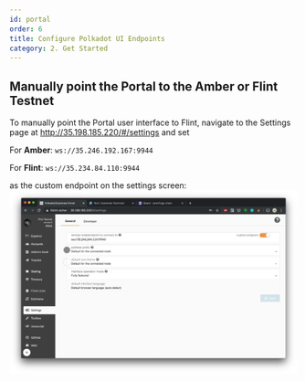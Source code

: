 ```yaml
---
id: portal
order: 6
title: Configure Polkadot UI Endpoints
category: 2. Get Started
---
```


## Manually point the Portal to the Amber or Flint Testnet

To manually point the Portal user interface to Flint, navigate to the Settings page at http://35.198.185.220/#/settings and set

For **Amber**:
 `ws://35.246.192.167:9944`

For **Flint**:
 `ws://35.234.84.110:9944`

as the custom endpoint on the settings screen: ![](./custom-endpoint.png)

